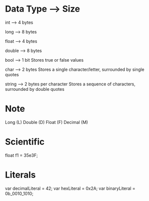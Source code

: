 Data Type --> Size
==================

int -->	4 bytes

long --> 8 bytes

float -->	4 bytes

double -->	8 bytes

bool -->	1 bit	Stores true or false values

char -->	2 bytes	Stores a single character/letter, surrounded by single quotes

string --> 2 bytes per character	Stores a sequence of characters, surrounded by double quotes


Note
====

Long (L)
Double (D)
Float (F)
Decimal (M)

Scientific
==========
float f1 = 35e3F;

Literals
========
var decimalLiteral = 42;
var hexLiteral = 0x2A;
var binaryLiteral = 0b_0010_1010;
